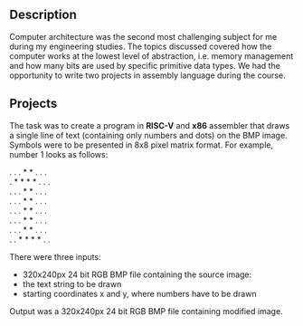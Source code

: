 ## Description

Computer architecture was the second most challenging subject for me during my engineering studies. The topics discussed covered how the computer works at the lowest level of abstraction, i.e. memory management and how many bits are used by specific primitive data types. We had the opportunity to write two projects in assembly language during the course.

## Projects

The task was to create a program in **RISC-V** and **x86** assembler that draws a single line of text (containing only numbers and dots) on the BMP image. Symbols were to be presented in 8x8 pixel matrix format. For example, number 1 looks as follows:

. . . * * . . .<br>
. * * * * . . .<br>
. . . * * . . .<br>
. . . * * . . .<br>
. . . * * . . .<br>
. . . * * . . .<br>
. . . * * . . .<br>
. . * * * * . .<br>

There were three inputs:
* 320x240px 24 bit RGB BMP file containing the source image:
* the text string to be drawn
* starting coordinates x and y, where numbers have to be drawn

Output was a 320x240px 24 bit RGB BMP file containing modified image.
